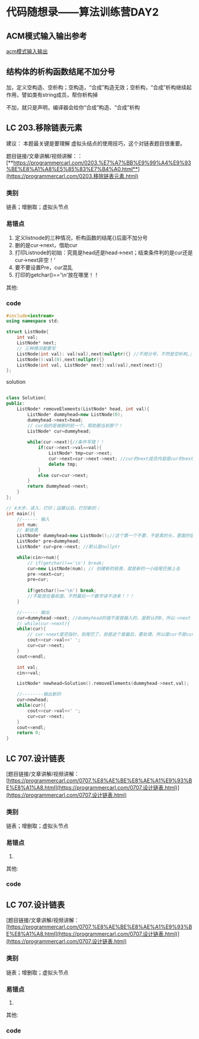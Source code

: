# 代码随想录——算法训练营DAY2
## ACM模式输入输出参考
[acm模式输入输出](https://blog.csdn.net/qq_46046431/article/details/129266738?ops_request_misc=%257B%2522request%255Fid%2522%253A%2522170488815716800197032506%2522%252C%2522scm%2522%253A%252220140713.130102334.pc%255Fall.%2522%257D&request_id=170488815716800197032506&biz_id=0&utm_medium=distribute.pc_search_result.none-task-blog-2~all~first_rank_ecpm_v1~rank_v31_ecpm-2-129266738-null-null.142%5Ev99%5Epc_search_result_base6&utm_term=acm%E6%A8%A1%E5%BC%8F%E8%AF%BB%E5%85%A5vector&spm=1018.2226.3001.4187)

## 结构体的析构函数结尾不加分号

加，定义空构造、空析构；空构造，“合成”构造无效；空析构，“合成”析构继续起作用，譬如类有string成员，帮你析构掉

不加，就只是声明，编译器会给你“合成”构造、“合成”析构

## LC 203.移除链表元素 

建议： 本题最关键是要理解 虚拟头结点的使用技巧，这个对链表题目很重要。

题目链接/文章讲解/视频讲解：：[**https://programmercarl.com/0203.%E7%A7%BB%E9%99%A4%E9%93%BE%E8%A1%A8%E5%85%83%E7%B4%A0.html**](https://programmercarl.com/0203.移除链表元素.html)

### 类别

链表；增删取；虚拟头节点

### 易错点

1. 定义listnode的三种情况，析构函数的结尾{}后面不加分号
2. 删的是cur->next，借助cur
3. 打印Listnode的初始：究竟是head还是head->next；结束条件判的是cur还是cur->next非空！‘
4. 要不要设置Pre，cur混乱
5. 打印的getchar()=='\n'放在哪里！！

其他:

### code

```cpp
#include<iostream>
using namespace std;

struct ListNode{
    int val;
    ListNode* next;
    // 三种情况都要写
    ListNode(int val): val(val),next(nullptr){} //不用分号，不然是空析构,;空的
    ListNode():val(0),next(nullptr){}
    ListNode(int val, ListNode* next):val(val),next(next){}
};
```

solution

```cpp

class Solution{
public:
    ListNode* removeElements(ListNode* head, int val){
        ListNode* dummyhead=new ListNode(0);
        dummyhead->next=head;
        // cur指的是被删的前一个，帮助删当前那个！
        ListNode* cur=dummyhead;
        
        while(cur->next){//条件写错！！
            if(cur->next->val==val){
                ListNode* tmp=cur->next;
                cur->next=cur->next->next; //cur的next成员内容是cur的next指的那个指针的成员next
                delete tmp;
            }
            else cur=cur->next;
        }
        return dummyhead->next;        
    }
};

```

```cpp
// 4大步，读入，打印；运算以后，打印新的；
int main(){
    //------ 输入
    int num;
    // 新链表
    ListNode* dummyhead=new ListNode();//这个第一个不要，不是真的头，里面的值不是我输入的
    ListNode* pre=dummyhead;
    ListNode* cur=pre->next; //默认是nullptr

    while(cin>>num){
        // if(getchar()=='\n') break;
        cur=new ListNode(num); // 创建新的链表，就是新的一小段尾巴接上去
        pre->next=cur;
        pre=cur;
        
        if(getchar()=='\n') break;
        //不能放在最前面，不然最后一个数字读不进来！！！
    }

    //------ 输出
    cur=dummyhead->next; //dummyhead的值不是我输入的，是默认的0，所以->next
    // while(cur->next){
    while(cur){
        // cur->next是空指针，到尾巴了，但是这个是最后，要处理，所以是cur不是cur->next
        cout<<cur->val<<' ';
        cur=cur->next;
    }
    cout<<endl;

    int val;
    cin>>val;

    ListNode* newhead=Solution().removeElements(dummyhead->next,val);

    //--------输出新的
    cur=newhead;
    while(cur){
        cout<<cur->val<<' ';
        cur=cur->next;
    }
    cout<<endl;
    return 0;    
}

```



## LC 707.设计链表

[题目链接/文章讲解/视频讲解：[https://programmercarl.com/0707.%E8%AE%BE%E8%AE%A1%E9%93%BE%E8%A1%A8.html](https://programmercarl.com/0707.设计链表.html)](https://programmercarl.com/0707.设计链表.html)

### 类别

链表；增删取；虚拟头节点

### 易错点

1. 

其他:

### code

## LC 707.设计链表

[题目链接/文章讲解/视频讲解：[https://programmercarl.com/0707.%E8%AE%BE%E8%AE%A1%E9%93%BE%E8%A1%A8.html](https://programmercarl.com/0707.设计链表.html)](https://programmercarl.com/0707.设计链表.html)

### 类别

链表；增删取；虚拟头节点

### 易错点

1. 

其他:

### code
